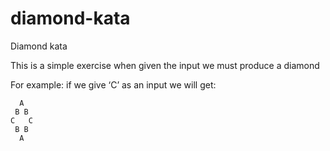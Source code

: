 # diamond-kata
Diamond kata

This is a simple exercise when given the input we must produce a diamond

For example: if we give ‘C’ as an input we will get:

```
  A
 B B
C   C
 B B
  A
```

